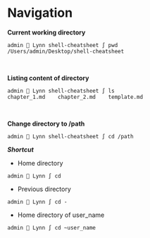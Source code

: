 # Navigation

**Current working directory**
```
admin  Lynn shell-cheatsheet ∫ pwd
/Users/admin/Desktop/shell-cheatsheet
```
<br />

**Listing content of directory**
```
admin  Lynn shell-cheatsheet ∫ ls
chapter_1.md	chapter_2.md	template.md
```
<br />

**Change directory to /path**
```
admin  Lynn shell-cheatsheet ∫ cd /path
```
***Shortcut***
- Home directory
```
admin  Lynn ∫ cd
```

- Previous directory
```
admin  Lynn ∫ cd -
```

- Home directory of user_name
```
admin  Lynn ∫ cd ~user_name
```
<br />